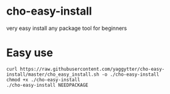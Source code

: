 # cho-easy-install
very easy install any package tool for beginners

# Easy use
```
curl https://raw.githubusercontent.com/yaggytter/cho-easy-install/master/cho_easy_install.sh -o ./cho-easy-install
chmod +x ./cho-easy-install
./cho-easy-install NEEDPACKAGE
```
